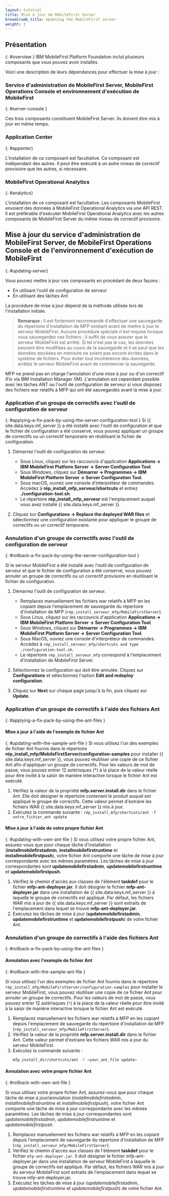 ```yaml
---
layout: tutorial
title: Mise à jour de MobileFirst Server
breadcrumb_title: Updating the MobileFirst server
weight: 2
---
```

<!-- NLS_CHARSET=UTF-8 -->
## Présentation
{: #overview }
IBM MobileFirst Platform Foundation inclut plusieurs composants que vous pouvez avoir installés.

Voici une description de leurs dépendances pour effectuer la mise à jour :

### Service d'administration de MobileFirst Server, MobileFirst Operations Console et environnement d'exécution de MobileFirst
{: #server-console }

Ces trois composants constituent MobileFirst Server. Ils doivent être mis à jour en même temps.

### Application Center
{: #appenter}

L'installation de ce composant est facultative. Ce composant est indépendant des autres. Il peut être exécuté à un autre niveau de correctif provisoire que les autres, si nécessaire.

### MobileFirst Operational Analytics
{: #analytics}

L'installation de ce composant est facultative. Les composants MobileFirst envoient des données à MobileFirst Operational Analytics via une API REST. Il est préférable d'exécuter MobileFirst Operational Analytics avec les autres composants de MobileFirst Server du même niveau de correctif provisoire.


## Mise à jour du service d'administration de MobileFirst Server, de MobileFirst Operations Console et de l'environnement d'exécution de MobileFirst
{: #updating-server}

Vous pouvez mettre à jour ces composants en procédant de deux façons :
* En utilisant l'outil de configuration de serveur
* En utilisant des tâches Ant

La procédure de mise à jour dépend de la méthode utilisée lors de l'installation initiale.

>**Remarque :** Il est fortement recommandé d'effectuer une sauvegarde du répertoire d'installation de MFP existant avant de mettre à jour le serveur MobileFirst.
> Aucune procédure spéciale n'est requise lorsque vous sauvegardez ces fichiers ; il suffit de vous assurer que le serveur MobileFirst est arrêté.  Si tel n'est pas le cas, les données peuvent être modifiées au cours de la sauvegarde et il se peut que les données stockées en mémoire ne soient pas encore écrites dans le système de fichiers. Pour éviter tout incohérence des données, arrêtez le serveur MobileFirst avant de commencer la sauvegarde.
>
MFP ne prend pas en charge l'annulation d'une mise à jour ou d'un correctif iFix via IBM Installation Manager (IM). L'annulation est cependant possible avec les tâches ANT ou l'outil de configuration de serveur si vous disposez des fichiers war relatifs à MFP qui ont été sauvegardés avant la mise à jour.
>

<!-- **Note:** Installation Manager(IM) does not support rolling back of an update/iFix. However, rollback is possible using Ant or Server Configuration Tool, if you have the old war files. -->

### Application d'un groupe de correctifs avec l'outil de configuration de serveur
{: #applying-a-fix-pack-by-using-the-server-configuration-tool }
Si {{ site.data.keys.mf_server }} a été installé avec l'outil de configuration et que le fichier de configuration a été conservé, vous pouvez appliquer un groupe de correctifs ou un correctif temporaire en réutilisant le fichier de configuration.

1. Démarrez l'outil de configuration de serveur.
    * Sous Linux, cliquez sur les raccourcis d'application **Applications → IBM MobileFirst Platform Server → Server Configuration Tool**.
    * Sous Windows, cliquez sur **Démarrer → Programmes → IBM MobileFirst Platform Server → Server Configuration Tool**.
    * Sous macOS, ouvrez une console d'interpréteur de commandes. Accédez à **rép\_install\_mfp\_serveur/shortcuts** et entrez **./configuration-tool.sh**.
    * Le répertoire **rép\_install\_mfp\_serveur** est l'emplacement auquel vous avez installé {{ site.data.keys.mf_server }}.

2. Cliquez sur **Configurations → Replace the deployed WAR files** et sélectionnez une configuration existante pour appliquer le groupe de correctifs ou un correctif temporaire.

### Annulation d'un groupe de correctifs avec l'outil de configuration de serveur
{: #rollback-a-fix-pack-by-using-the-server-configuration-tool }

Si le serveur MobileFirst a été installé avec l'outil de configuration de serveur et que le fichier de configuration a été conservé, vous pouvez annuler un groupe de correctifs ou un correctif provisoire en réutilisant le fichier de configuration.

1.  Démarrez l'outil de configuration de serveur.
    * Remplacez manuellement les fichiers war relatifs à MFP en les copiant depuis l'emplacement de sauvegarde du répertoire d'installation de MFP (`rép_install_serveur_mfp/MobileFirstServer`).
    * Sous Linux, cliquez sur les raccourcis d'application **Applications → IBM MobileFirst Platform Server → Server Configuration Tool**.
    * Sous Windows, cliquez sur **Démarrer → Programmes → IBM MobileFirst Platform Server → Server Configuration Tool**.
    * Sous MacOS, ouvrez une console d'interpréteur de commandes. Accédez à `rép_install_serveur_mfp/shortcuts and type ./configuration-tool.sh`.
    * Le répertoire `rép_install_serveur_mfp` correspond à l'emplacement d'installation de MobileFirst Server.

2.  Sélectionnez la configuration qui doit être annulée. Cliquez sur **Configurations** et sélectionnez l'option **Edit and redeploy configuration**.

3.  Cliquez sur **Next** sur chaque page jusqu'à la fin, puis cliquez sur **Update**.


### Application d'un groupe de correctifs à l'aide des fichiers Ant
{: #applying-a-fix-pack-by-using-the-ant-files }

#### Mise à jour à l'aide de l'exemple de fichier Ant
{: #updating-with-the-sample-ant-file }
Si vous utilisez l'un des exemples de fichier Ant fournis dans le répertoire **rép\_install\_mfp/MobileFirstServer/configuration-samples** pour installer {{ site.data.keys.mf_server }}, vous pouvez réutiliser une copie de ce fichier Ant afin d'appliquer un groupe de correctifs. Pour les valeurs de mot de passe, vous pouvez entrer 12 astérisques (\*) à la place de la valeur réelle pour être invité à la saisir de manière interactive lorsque le fichier Ant est exécuté.

1. Vérifiez la valeur de la propriété **mfp.server.install.dir** dans le fichier Ant. Elle doit désigner le répertoire contenant le produit auquel est appliqué le groupe de correctifs. Cette valeur permet d'extraire les fichiers WAR {{ site.data.keys.mf_server }} mis à jour.
2. Exécutez la commande suivante : `rép_install_mfp/shortcuts/ant -f votre_fichier_ant update`

#### Mise à jour à l'aide de votre propre fichier Ant
{: #updating-with-own-ant-file }
Si vous utilisez votre propre fichier Ant, assurez-vous que pour chaque tâche d'installation (**installmobilefirstadmin**, **installmobilefirstruntime** et **installmobilefirstpush**), votre fichier Ant comporte une tâche de mise à jour correspondante avec les mêmes paramètres. Les tâches de mise à jour correspondantes sont **updatemobilefirstadmin**, **updatemobilefirstruntime** et **updatemobilefirstpush**.

1. Vérifiez le chemin d'accès aux classes de l'élément **taskdef** pour le fichier **mfp-ant-deployer.jar**. Il doit désigner le fichier **mfp-ant-deployer.jar** dans une installation de {{ site.data.keys.mf_server }} à laquelle le groupe de correctifs est appliqué. Par défaut, les fichiers WAR mis à jour de {{ site.data.keys.mf_server }} sont extraits de l'emplacement dans lequel se trouve **mfp-ant-deployer.jar**.
2. Exécutez les tâches de mise à jour (**updatemobilefirstadmin**, **updatemobilefirstruntime** et **updatemobilefirstpush**) de votre fichier Ant.

### Annulation d'un groupe de correctifs à l'aide des fichiers Ant
{: #rollback-a-fix-pack-by-using-the-ant-files }

#### Annulation avec l'exemple de fichier Ant
{: #rollback-with-the-sample-ant-file }

Si vous utilisez l'un des exemples de fichier Ant fournis dans le répertoire `rép_install_mfp/MobileFirstServer/configuration-samples` pour installer le serveur MobileFirst, vous pouvez réutiliser une copie de ce fichier Ant pour annuler un groupe de correctifs. Pour les valeurs de mot de passe, vous pouvez entrer 12 astérisques (`*`) à la place de la valeur réelle pour être invité à la saisir de manière interactive lorsque le fichier Ant est exécuté.

1.  Remplacez manuellement les fichiers war relatifs à MFP en les copiant depuis l'emplacement de sauvegarde du répertoire d'installation de MFP (`rép_install_serveur_mfp/MobileFirstServer`).
2.  Vérifiez la valeur de la propriété **mfp.server.install.dir** dans le fichier Ant. Cette valeur permet d'extraire les fichiers WAR mis à jour du serveur MobileFirst.
3.  Exécutez la commande suivante :
    ```bash
    mfp_install_dir/shortcuts/ant -f <your_ant_file update>
    ```

#### Annulation avec votre propre fichier Ant
{: #rollback-with-own-ant-file }

Si vous utilisez votre propre fichier Ant, assurez-vous que pour chaque tâche de mise à jour/annulation (*installmobilefirstadmin*, *installmobilefirstruntime* et *installmobilefirstpush*), votre fichier Ant comporte une tâche de mise à jour correspondante avec les mêmes paramètres. Les tâches de mise à jour correspondantes sont *updatemobilefirstadmin*, *updatemobilefirstruntime* et *updatemobilefirstpush*.

1.  Remplacez manuellement les fichiers war relatifs à MFP en les copiant depuis l'emplacement de sauvegarde du répertoire d'installation de MFP (`rép_install_serveur_mfp/MobileFirstServer`).
2.  Vérifiez le chemin d'accès aux classes de l'élément **taskdef** pour le fichier `mfp-ant-deployer.jar`. Il doit désigner le fichier mfp-ant-deployer.jar dans une installation de serveur MobileFirst à laquelle le groupe de correctifs est appliqué. Par défaut, les fichiers WAR mis à jour du serveur MobileFirst sont extraits de l'emplacement dans lequel se trouve mfp-ant-deployer.jar.
3.  Exécutez les tâches de mise à jour (*updatemobilefirstadmin*, *updatemobilefirstruntime* et *updatemobilefirstpush*) de votre fichier Ant.
